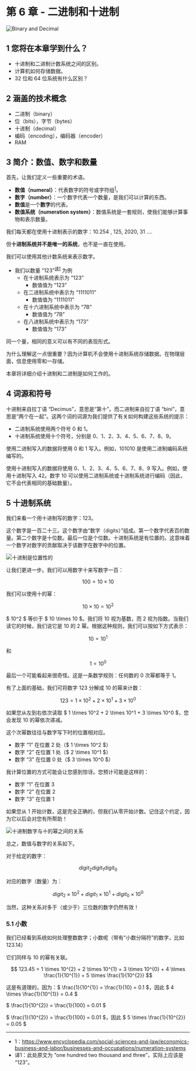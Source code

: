 # 第 6 章 - 二进制和十进制

![Binary and Decimal](./images/binary.f503ba7d.jpg)

## 1 您将在本章学到什么？

* 十进制和二进制计数系统之间的区别。
* 计算机如何存储数据。
* 32 位和 64 位系统有什么区别？

## 2 涵盖的技术概念

* 二进制（binary）
* 位（bits），字节（bytes）
* 十进制（decimal）
* 编码（encoding），编码器（encoder）
* RAM

## 3 简介：数值、数字和数量

首先，让我们定义一些重要的术语。

* **数值（numeral）**：代表数字的符号或字符组<sup>[1](#numeral)</sup>。
* **数字（number）**：一个数字代表一个数量，是我们可以计算的东西。
* **数值**是一个**数字**的代表。
* **数值系统（numeration system）**：数值系统是一套规则，使我们能够计算事物和表示数量。

我们每天都在使用十进制表示的数字：10.254 , 125, 2020, 31 ....

但**十进制系统并不是唯一的系统**，也不是一直在使用。

我们可以使用其他计数系统来表示数字。

* 我们以数量 “123”<sup>[译1](#译1)</sup> 为例
  - 在十进制系统表示为 “123”
    - 数值值为 “123”
  - 在二进制系统中表示为 “1111011”
    - 数值值为 “1111011”
  - 在十六进制系统中表示为 “7B”
    - 数值值为 “7B”
  - 在八进制系统中表示为 “173”
    - 数值值为 “173”

同一个量，相同的意义可以有不同的表现形式。

为什么理解这一点很重要？因为计算机不会使用十进制系统存储数据。在物理层面，信息使用零和一存储。

本章将详细介绍十进制和二进制是如何工作的。

## 4 词源和符号

十进制来自拉丁语 “Decimus”，意思是“第十”。而二进制来自拉丁语 “bini”，意思是“两个在一起”。这两个词的词源为我们提供了有关如何构建这些系统的提示：

* 二进制系统使用两个符号 0 和 1。
* 十进制系统使用十个符号，分别是 0、1、2、3、4、5、6、7、8、9。

使用二进制写入的数据将使用 0 和 1 写入。例如，101010 是使用二进制编码系统编写的。

使用十进制写入的数据将使用 0、1、2、3、4、5、6、7、8、9 写入。例如，使用十进制写入 42。数字 10 可以使用二进制系统或十进制系统进行编码（因此，它不会代表相同的基础数量）。

## 5 十进制系统

我们来看一个用十进制写的数字：123。

这个数字是一百二十三。这个数字由“数字（digits）”组成。第一个数字代表百的数量。第二个数字是十位数。最后一位是个位数。十进制系统是有位置的。这意味着一个数字对数字的贡献取决于该数字在数字中的位置。

![十进制是位置性的](./images/decimal_123.b31c96d0.png)

让我们更进一步。我们可以用数字十来写数字一百：

$$ 100 = 10 \times 10 $$

我们可以使用十的幂：

$$ 10 \times 10 = 10^2 $$

$ 10^2 $ 等价于 $ 10 \times 10 $。我们将 10 视为基数，而 2 视为指数。当我们读它的时候，我们说它是 10 的 2 幂。根据这种规则，我们可以按如下方式表示：

$$ 10 = 10^1 $$

和

$$ 1 = 10^0 $$

最后一个可能看起来很奇怪。这是一条数学规则：任何数的 0 次幂都等于 1。

有了上面的基础，我们可将数字 123 分解成 10 的幂来计数：

$$ 123 = 1 \times 10^2 + 2 \times 10^1 + 3 \times 10^0 $$

如果您从左到右依次读取 $ 1 \times 10^2 + 2 \times 10^1 + 3 \times 10^0 $，您会发现 10 的幂依次递减。

这个次幂数往往与数字写下时的位置相对应。

* 数字 “1” 在位置 2 处（$ 1 \times 10^2 $）
* 数字 “2” 在位置 1 处（$ 2 \times 10^1 $）
* 数字 “3” 在位置 0 处（$ 3 \times 10^0 $）

我计算位置的方式可能会让您感到惊讶。您预计可能是这样的：

* 数字 “1” 在位置 3
* 数字 “2” 在位置 2
* 数字 “3” 在位置 1

如果您从 1 开始计数，这是完全正确的，但我们从零开始计数。记住这个约定，因为它以后会对您有所帮助！

![十进制数字与十的幂之间的关系](./images/base10_positioning.766ed476.png)

总之，数值与数字的关系如下。

对于给定的数字：

$$ digit_{2}digit_{1}digit_{0} $$

对应的数字（数量）为：

$$ digit_2 \times 10^2 + digit_1 \times 10^1 + digit_0 \times 10^0 $$

当然，这种关系对多于（或少于）三位数的数字仍然有效！

### 5.1 小数

我们已经看到系统如何处理整数数字；小数呢（带有“小数分隔符”的数字，比如 123.14）

它们同样与 10 的幂有关联。

$$
123.45 = 1 \times 10^{2} + 2 \times 10^{1} + 3 \times 10^{0} + 4 \times \frac{1}{10^{1}} + 5 \times \frac{1}{10^{2}}
$$

这是有道理的，因为：$ \frac{1}{10^{1}} = \frac{1}{10} = 0.1 $，因此 $ 4 \times \frac{1}{10^{1}} = 0.4 $

$
\frac{1}{10^{2}} = \frac{1}{100} = 0.01
$

$ \frac{1}{10^{2}} = \frac{1}{100} = 0.01 $，因此 $ 5 \times \frac{1}{10^{2}} = 0.05 $

<hr>

* <span id="numeral">1</span>：https://www.encyclopedia.com/social-sciences-and-law/economics-business-and-labor/businesses-and-occupations/numeration-systems
* <span id="译1">译1</span>：此处原文为 “one hundred two thousand and three”，实际上应该是 “123”。
